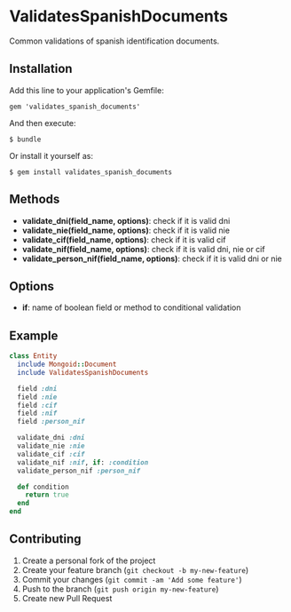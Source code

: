 # ValidatesSpanishDocuments

Common validations of spanish identification documents.

## Installation

Add this line to your application's Gemfile:

    gem 'validates_spanish_documents'

And then execute:

    $ bundle

Or install it yourself as:

    $ gem install validates_spanish_documents

## Methods

* **validate_dni(field_name, options)**: check if it is valid dni
* **validate_nie(field_name, options)**: check if it is valid nie
* **validate_cif(field_name, options)**: check if it is valid cif
* **validate_nif(field_name, options)**: check if it is valid dni, nie or cif
* **validate_person_nif(field_name, options)**: check if it is valid dni or nie

## Options

* **if**: name of boolean field or method to conditional validation

## Example

```ruby
class Entity
  include Mongoid::Document
  include ValidatesSpanishDocuments

  field :dni
  field :nie
  field :cif
  field :nif
  field :person_nif

  validate_dni :dni
  validate_nie :nie
  validate_cif :cif
  validate_nif :nif, if: :condition
  validate_person_nif :person_nif

  def condition
    return true
  end
end
```

## Contributing

1. Create a personal fork of the project
2. Create your feature branch (`git checkout -b my-new-feature`)
3. Commit your changes (`git commit -am 'Add some feature'`)
4. Push to the branch (`git push origin my-new-feature`)
5. Create new Pull Request
